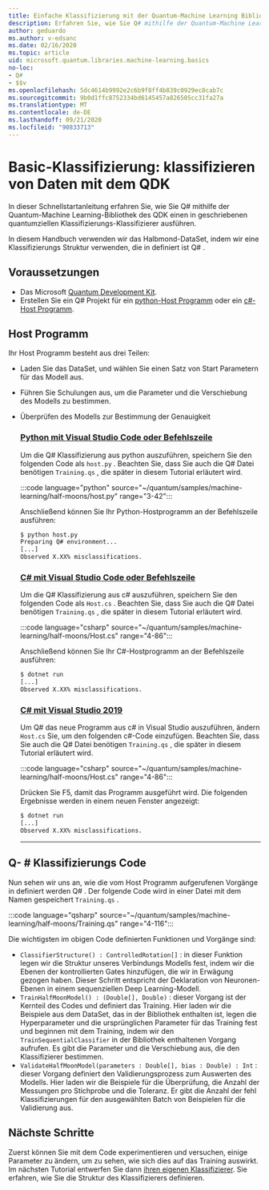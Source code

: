 ```yaml
---
title: Einfache Klassifizierung mit der Quantum-Machine Learning Bibliothek
description: Erfahren Sie, wie Sie Q# mithilfe der Quantum-Machine Learning Bibliothek von Microsoft QDK einen in geschriebenen Quantum-Klassifizierungs Klassifizierer ausführen.
author: geduardo
ms.author: v-edsanc
ms.date: 02/16/2020
ms.topic: article
uid: microsoft.quantum.libraries.machine-learning.basics
no-loc:
- Q#
- $$v
ms.openlocfilehash: 5dc4614b9992e2c6b9f8ff4b839c0929ec8cab7c
ms.sourcegitcommit: 9b0d1ffc8752334bd6145457a826505cc31fa27a
ms.translationtype: MT
ms.contentlocale: de-DE
ms.lasthandoff: 09/21/2020
ms.locfileid: "90833713"
---
```

# <a name="basic-classification-classify-data-with-the-qdk"></a>Basic-Klassifizierung: klassifizieren von Daten mit dem QDK

In dieser Schnellstartanleitung erfahren Sie, wie Sie Q# mithilfe der Quantum-Machine Learning-Bibliothek des QDK einen in geschriebenen quantumziellen Klassifizierungs-Klassifizierer ausführen. 

In diesem Handbuch verwenden wir das Halbmond-DataSet, indem wir eine Klassifizierungs Struktur verwenden, die in definiert ist Q# .

## <a name="prerequisites"></a>Voraussetzungen

- Das Microsoft [Quantum Development Kit](xref:microsoft.quantum.install).
- Erstellen Sie ein Q# Projekt für ein [python-Host Programm](xref:microsoft.quantum.install.python) oder ein [c#-Host Programm](xref:microsoft.quantum.install.cs).

## <a name="host-program"></a>Host Programm

Ihr Host Programm besteht aus drei Teilen:

- Laden Sie das DataSet, und wählen Sie einen Satz von Start Parametern für das Modell aus.
- Führen Sie Schulungen aus, um die Parameter und die Verschiebung des Modells zu bestimmen.
- Überprüfen des Modells zur Bestimmung der Genauigkeit

    ### <a name="python-with-visual-studio-code-or-the-command-line"></a>[Python mit Visual Studio Code oder Befehlszeile](#tab/tabid-python)

    Um die Q# Klassifizierung aus python auszuführen, speichern Sie den folgenden Code als `host.py` . Beachten Sie, dass Sie auch die Q# Datei benötigen `Training.qs` , die später in diesem Tutorial erläutert wird.

    :::code language="python" source="~/quantum/samples/machine-learning/half-moons/host.py" range="3-42":::

    Anschließend können Sie Ihr Python-Hostprogramm an der Befehlszeile ausführen:

    ```bash
    $ python host.py
    Preparing Q# environment...
    [...]
    Observed X.XX% misclassifications.
    ```

    ### <a name="c-with-visual-studio-code-or-the-command-line"></a>[C# mit Visual Studio Code oder Befehlszeile](#tab/tabid-csharp)

    Um die Q# Klassifizierung aus c# auszuführen, speichern Sie den folgenden Code als `Host.cs` . Beachten Sie, dass Sie auch die Q# Datei benötigen `Training.qs` , die später in diesem Tutorial erläutert wird.

    :::code language="csharp" source="~/quantum/samples/machine-learning/half-moons/Host.cs" range="4-86":::

    Anschließend können Sie Ihr C#-Hostprogramm an der Befehlszeile ausführen:

    ```bash
    $ dotnet run
    [...]
    Observed X.XX% misclassifications.
    ```

    ### <a name="c-with-visual-studio-2019"></a>[C# mit Visual Studio 2019](#tab/tabid-vs2019)

    Um Q# das neue Programm aus c# in Visual Studio auszuführen, ändern `Host.cs` Sie, um den folgenden c#-Code einzufügen. Beachten Sie, dass Sie auch die Q# Datei benötigen `Training.qs` , die später in diesem Tutorial erläutert wird.

    :::code language="csharp" source="~/quantum/samples/machine-learning/half-moons/Host.cs" range="4-86":::

    Drücken Sie F5, damit das Programm ausgeführt wird. Die folgenden Ergebnisse werden in einem neuen Fenster angezeigt: 

    ```bash
    $ dotnet run
    [...]
    Observed X.XX% misclassifications.
    ```
    ***

## <a name="q-classifier-code"></a>Q- \# Klassifizierungs Code

Nun sehen wir uns an, wie die vom Host Programm aufgerufenen Vorgänge in definiert werden Q# .
Der folgende Code wird in einer Datei mit dem Namen gespeichert `Training.qs` .

:::code language="qsharp" source="~/quantum/samples/machine-learning/half-moons/Training.qs" range="4-116":::

Die wichtigsten im obigen Code definierten Funktionen und Vorgänge sind:

- `ClassifierStructure() : ControlledRotation[]` : in dieser Funktion legen wir die Struktur unseres Verbindungs Modells fest, indem wir die Ebenen der kontrollierten Gates hinzufügen, die wir in Erwägung gezogen haben. Dieser Schritt entspricht der Deklaration von Neuronen-Ebenen in einem sequenziellen Deep Learning-Modell.
- `TrainHalfMoonModel() : (Double[], Double)` : dieser Vorgang ist der Kernteil des Codes und definiert das Training. Hier laden wir die Beispiele aus dem DataSet, das in der Bibliothek enthalten ist, legen die Hyperparameter und die ursprünglichen Parameter für das Training fest und beginnen mit dem Training, indem wir den `TrainSequentialClassifier` in der Bibliothek enthaltenen Vorgang aufrufen. Es gibt die Parameter und die Verschiebung aus, die den Klassifizierer bestimmen.
- `ValidateHalfMoonModel(parameters : Double[], bias : Double) : Int` : dieser Vorgang definiert den Validierungsprozess zum Auswerten des Modells. Hier laden wir die Beispiele für die Überprüfung, die Anzahl der Messungen pro Stichprobe und die Toleranz. Er gibt die Anzahl der fehl Klassifizierungen für den ausgewählten Batch von Beispielen für die Validierung aus.

## <a name="next-steps"></a>Nächste Schritte

Zuerst können Sie mit dem Code experimentieren und versuchen, einige Parameter zu ändern, um zu sehen, wie sich dies auf das Training auswirkt. Im nächsten Tutorial entwerfen Sie dann [ihren eigenen Klassifizierer](xref:microsoft.quantum.libraries.machine-learning.design). Sie erfahren, wie Sie die Struktur des Klassifizierers definieren.
